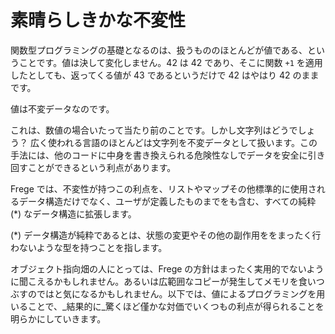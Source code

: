 # 素晴らしきかな不変性

関数型プログラミングの基礎となるのは、扱うもののほとんどが値である、ということです。値は決して変化しません。42 は 42 であり、そこに関数 `+1` を適用したとしても、返ってくる値が 43 であるというだけで 42 はやはり 42 のままです。

値は不変データなのです。

これは、数値の場合いたって当たり前のことです。しかし文字列はどうでしょう？ 広く使われる言語のほとんどは文字列を不変データとして扱います。この手法には、他のコードに中身を書き換えられる危険性なしでデータを安全に引き回すことができるという利点があります。

Frege では、不変性が持つこの利点を、リストやマップその他標準的に使用されるデータ構造だけでなく、ユーザが定義したものまでをも含む、すべての純粋 (*) なデータ構造に拡張します。

(*) データ構造が純粋であるとは、状態の変更やその他の副作用ををまったく行わないような型を持つことを指します。

オブジェクト指向畑の人にとっては、Frege の方針はまったく実用的でないように聞こえるかもしれません。あるいは広範囲なコピーが発生してメモリを食いつぶすのではと気になるかもしれません。以下では、値によるプログラミングを用いることで、_結果的に_驚くほど僅かな対価でいくつもの利点が得られることを明らかにしていきます。

